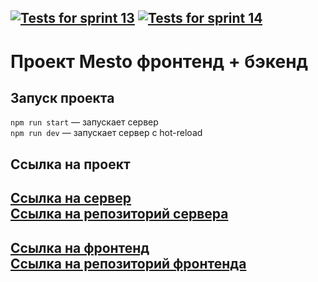 [![Tests for sprint 13](https://github.com/BaturinSS/express-mesto-gha/actions/workflows/tests-13-sprint.yml/badge.svg)](https://github.com/BaturinSS/express-mesto-gha/actions/workflows/tests-13-sprint.yml) [![Tests for sprint 14](https://github.com/BaturinSS/express-mesto-gha/actions/workflows/tests-14-sprint.yml/badge.svg)](https://github.com/BaturinSS/express-mesto-gha/actions/workflows/tests-14-sprint.yml)  
---
# Проект Mesto фронтенд + бэкенд

## Запуск проекта
`npm run start` — запускает сервер   
`npm run dev` — запускает сервер с hot-reload  

## Ссылка на проект
[Ссылка на сервер](https://novoapi.nomoredomains.xyz/)  
[Ссылка на репозиторий сервера](https://github.com/BaturinSS/express-mesto-gha/)  
---
[Ссылка на фронтенд](https://novo.nomoredomains.xyz/)  
[Ссылка на репозиторий фронтенда](https://github.com/BaturinSS/react-mesto-auth/)  
---
